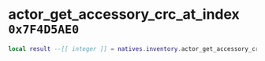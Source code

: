# actor_get_accessory_crc_at_index `0x7F4D5AE0`

```lua
local result --[[ integer ]] = natives.inventory.actor_get_accessory_crc_at_index(_unk0 --[[ integer ]], _unk1 --[[ integer ]])
```